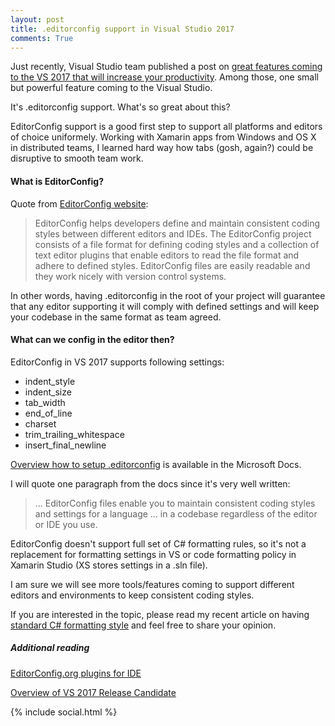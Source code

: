 ```yaml
---
layout: post
title: .editorconfig support in Visual Studio 2017
comments: True
---
```

Just recently, Visual Studio team published a post on [great features coming to the VS 2017 that will increase your productivity](https://blogs.msdn.microsoft.com/visualstudio/2016/11/28/productivity-in-visual-studio-2017-rc/). Among those, one small but powerful feature coming to the Visual Studio.

It's .editorconfig support.
What's so great about this?
<!--more-->

EditorConfig support is a good first step to support all platforms and editors of choice uniformely. Working with Xamarin apps from Windows and OS X in distributed teams, I learned hard way how tabs (gosh, again?) could be disruptive to smooth team work.

#### What is EditorConfig?
Quote from [EditorConfig website](http://editorconfig.org/):

>EditorConfig helps developers define and maintain consistent coding styles between different editors and IDEs. The EditorConfig project consists of a file format for defining coding styles and a collection of text editor plugins that enable editors to read the file format and adhere to defined styles. EditorConfig files are easily readable and they work nicely with version control systems.

In other words, having .editorconfig in the root of your project will guarantee that any editor supporting it will comply with defined settings and will keep your codebase in the same format as team agreed.

#### What can we config in the editor then?
EditorConfig in VS 2017 supports following settings:

- indent_style
- indent_size
- tab_width
- end_of_line
- charset
- trim_trailing_whitespace
- insert_final_newline

[Overview how to setup .editorconfig](https://docs.microsoft.com/en-us/visualstudio/ide/create-portable-custom-editor-options) is available in the Microsoft Docs.

I will quote one paragraph from the docs since it's very well written:

>... EditorConfig files enable you to maintain consistent coding styles and settings for a language ... in a codebase regardless of the editor or IDE you use.

EditorConfig doesn't support full set of C# formatting rules, so it's not a replacement for formatting settings in VS or code formatting policy in Xamarin Studio (XS stores settings in a .sln file).

I am sure we will see more tools/features coming to support different editors and environments to keep consistent coding styles.

If you are interested in the topic, please read my recent article on having [standard C# formatting style](.2016/11/13/csharp-standard-style/) and feel free to share your opinion.

##### Additional reading
[EditorConfig.org plugins for IDE](http://editorconfig.org/#download)

[Overview of VS 2017 Release Candidate](https://blogs.msdn.microsoft.com/visualstudio/2016/11/16/visual-studio-2017-rc/)

{% include social.html %}
